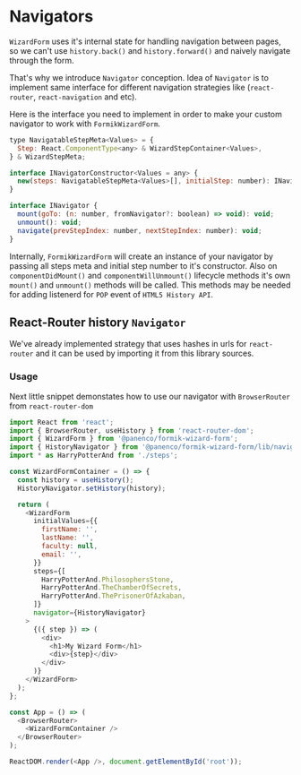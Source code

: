 # Navigators

`WizardForm` uses it's internal state for handling navigation between pages, so we can't use `history.back()` and `history.forward()` and naively navigate through the form.

That's why we introduce `Navigator` conception. Idea of `Navigator` is to implement same interface for different navigation strategies like (`react-router`, `react-navigation` and etc).

Here is the interface you need to implement in order to make your custom navigator to work with `FormikWizardForm`.

```javascript
type NavigatableStepMeta<Values> = {
  Step: React.ComponentType<any> & WizardStepContainer<Values>,
} & WizardStepMeta;

interface INavigatorConstructor<Values = any> {
  new(steps: NavigatableStepMeta<Values>[], initialStep: number): INavigator;
}

interface INavigator {
  mount(goTo: (n: number, fromNavigator?: boolean) => void): void;
  unmount(): void;
  navigate(prevStepIndex: number, nextStepIndex: number): void;
}
```

Internally, `FormikWizardForm` will create an instance of your navigator by passing all steps meta and initial step number to it's constructor. Also on `componentDidMount()` and `componentWillUnmount()` lifecycle methods it's own `mount()` and `unmount()` methods will be called. This methods may be needed for adding listenerd for `POP` event of `HTML5 History API`.

## React-Router history `Navigator`

We've already implemented strategy that uses hashes in urls for `react-router` and it can be used by importing it from this library sources.

### Usage

Next little snippet demonstates how to use our navigator with `BrowserRouter` from `react-router-dom`

```javascript
import React from 'react';
import { BrowserRouter, useHistory } from 'react-router-dom';
import { WizardForm } from '@panenco/formik-wizard-form';
import { HistoryNavigator } from '@panenco/formik-wizard-form/lib/navigators/HistoryNavigator';
import * as HarryPotterAnd from './steps';

const WizardFormContainer = () => {
  const history = useHistory();
  HistoryNavigator.setHistory(history);

  return (
    <WizardForm
      initialValues={{
        firstName: '',
        lastName: '',
        faculty: null,
        email: '',
      }}
      steps={[
        HarryPotterAnd.PhilosophersStone,
        HarryPotterAnd.TheChamberOfSecrets,
        HarryPotterAnd.ThePrisonerOfAzkaban,
      ]}
      navigator={HistoryNavigator}
    >
      {({ step }) => (
        <div>
          <h1>My Wizard Form</h1>
          <div>{step}</div>
        </div>
      )}
    </WizardForm>
  );
};

const App = () => (
  <BrowserRouter>
    <WizardFormContainer />
  </BrowserRouter>
);

ReactDOM.render(<App />, document.getElementById('root'));
```
